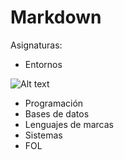# Markdown
Asignaturas:
* Entornos 

![Alt text](https://www.gitkraken.com/wp-content/uploads/2021/06/gitkraken-logo-dark-sq.png?w=1)
* Programación
* Bases de datos
* Lenguajes de marcas
* Sistemas
* FOL
